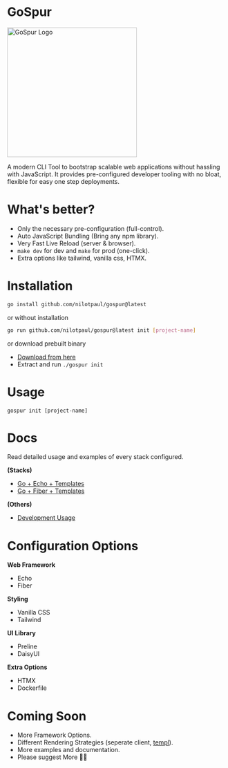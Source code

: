 # GoSpur

<img src="/assets/gospur.png" width="300" alt="GoSpur Logo" />

A modern CLI Tool to bootstrap scalable web applications without hassling with JavaScript. It provides pre-configured developer tooling with no bloat, flexible for easy one step deployments.

# What's better?

- Only the necessary pre-configuration (full-control).
- Auto JavaScript Bundling (Bring any npm library).
- Very Fast Live Reload (server & browser).
- `make dev` for dev and `make` for prod (one-click).
- Extra options like tailwind, vanilla css, HTMX. 


# Installation

```sh
go install github.com/nilotpaul/gospur@latest
```

or without installation

```sh
go run github.com/nilotpaul/gospur@latest init [project-name]
```

or download prebuilt binary

- [Download from here](https://github.com/nilotpaul/gospur/releases/latest)
- Extract and run `./gospur init`

# Usage

```
gospur init [project-name]
```

# Docs

Read detailed usage and examples of every stack configured.

**(Stacks)**
- [Go + Echo + Templates](/docs/go-echo-templates.md)
- [Go + Fiber + Templates](/docs/go-fiber-templates.md)

**(Others)**
- [Development Usage](/docs/development-usage.md)

# Configuration Options

**Web Framework**
- Echo  
- Fiber

**Styling**
- Vanilla CSS  
- Tailwind

**UI Library** 
- Preline  
- DaisyUI

**Extra Options**
- HTMX  
- Dockerfile

# Coming Soon

- More Framework Options.
- Different Rendering Strategies (seperate client, [templ](https://templ.guide)).
- More examples and documentation.
- Please suggest More 🙏🏼
